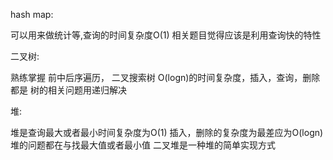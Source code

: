 hash map:

可以用来做统计等,查询的时间复杂度O(1)
相关题目觉得应该是利用查询快的特性

二叉树:

熟练掌握 前中后序遍历，
二叉搜索树 O(logn)的时间复杂度，插入，查询，删除都是
树的相关问题用递归解决

堆:

堆是查询最大或者最小时间复杂度为O(1)
插入，删除的复杂度为最差应为O(logn)
堆的问题都在与找最大值或者最小值
二叉堆是一种堆的简单实现方式

